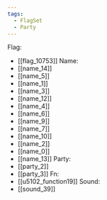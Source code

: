 ```yaml
---
tags:
  - FlagSet
  - Party
---
```

Flag:
- [[flag_10753]]
Name:
- [[name_14]]
- [[name_5]]
- [[name_1]]
- [[name_3]]
- [[name_12]]
- [[name_4]]
- [[name_6]]
- [[name_9]]
- [[name_7]]
- [[name_10]]
- [[name_2]]
- [[name_0]]
- [[name_13]]
Party:
- [[party_2]]
- [[party_3]]
Fn:
- [[u5102_function19]]
Sound:
- [[sound_39]]

